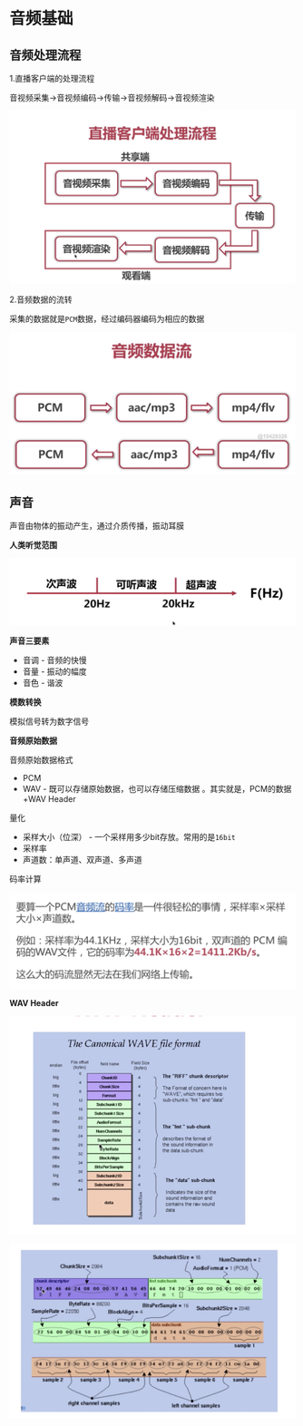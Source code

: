 # 音频基础



## 音频处理流程

1.直播客户端的处理流程

音视频采集->音视频编码->传输->音视频解码->音视频渲染

![011](https://github.com/winfredzen/VideoAudio/blob/main/Basic/image/011.png)

2.音频数据的流转

采集的数据就是`PCM`数据，经过编码器编码为相应的数据

![012](https://github.com/winfredzen/VideoAudio/blob/main/Basic/image/012.png)



## 声音

声音由物体的振动产生，通过介质传播，振动耳膜

**人类听觉范围**

![013](https://github.com/winfredzen/VideoAudio/blob/main/Basic/image/013.png)



**声音三要素**

+ 音调 - 音频的快慢
+ 音量 - 振动的幅度
+ 音色 - 谐波



**模数转换**

模拟信号转为数字信号



**音频原始数据**

音频原始数据格式

+ PCM
+ WAV  - 既可以存储原始数据，也可以存储压缩数据 。其实就是，PCM的数据+WAV Header



量化

+ 采样大小（位深） - 一个采样用多少bit存放。常用的是`16bit`
+ 采样率 
+ 声道数：单声道、双声道、多声道



码率计算

![015](https://github.com/winfredzen/VideoAudio/blob/main/Basic/image/015.png)



**WAV Header**

![016](https://github.com/winfredzen/VideoAudio/blob/main/Basic/image/016.png)

![017](https://github.com/winfredzen/VideoAudio/blob/main/Basic/image/017.png)


















